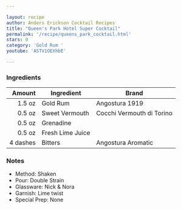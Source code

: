 ```yaml
---

layout: recipe
author: Anders Erickson Cocktail Recipes
title: "Queen's Park Hotel Super Cocktail"
permalink: '/recipe/queens_park_cocktail.html'
stars: 0
category: 'Gold Rum '
youtube: 'ASTV1OEXhbE'

---
```


### Ingredients

| Amount   | Ingredient       | Brand                     |
| -------: | ---------------- | ------------------------- |
|   1.5 oz | Gold Rum         | Angostura 1919            |
|   0.5 oz | Sweet Vermouth   | Cocchi Vermouth di Torino |
|   0.5 oz | Grenadine        |
|   0.5 oz | Fresh Lime Juice |
| 4 dashes | Bitters          | Angostura Aromatic        |

### Notes

- Method: Shaken
- Pour: Double Strain
- Glassware: Nick & Nora
- Garnish: Lime twist
- Special Prep: None

